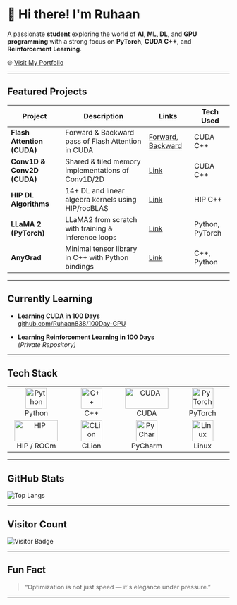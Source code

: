 # 👋 Hi there! I'm **Ruhaan**

A passionate **student** exploring the world of **AI, ML, DL**, and **GPU programming** with a strong focus on **PyTorch**, **CUDA C++**, and **Reinforcement Learning**.

🌐 [Visit My Portfolio](https://ruhaan838.github.io/)

---

## Featured Projects

<table>
  <thead>
    <tr>
      <th>Project</th>
      <th>Description</th>
      <th>Links</th>
      <th>Tech Used</th>
    </tr>
  </thead>
  <tbody>
    <tr>
      <td><strong>Flash Attention (CUDA)</strong></td>
      <td>Forward & Backward pass of Flash Attention in CUDA</td>
      <td>
        <a href="https://github.com/Ruhaan838/100Day-GPU/tree/main/Day-10">Forward</a>,
        <a href="https://github.com/Ruhaan838/100Day-GPU/blob/main/Day-17/flash_att_backward.cu">Backward</a>
      </td>
      <td>CUDA C++</td>
    </tr>
    <tr>
      <td><strong>Conv1D & Conv2D (CUDA)</strong></td>
      <td>Shared & tiled memory implementations of Conv1D/2D</td>
      <td><a href="https://github.com/Ruhaan838/100Day-GPU/tree/main/Day-07">Link</a></td>
      <td>CUDA C++</td>
    </tr>
    <tr>
      <td><strong>HIP DL Algorithms</strong></td>
      <td>14+ DL and linear algebra kernels using HIP/rocBLAS</td>
      <td><a href="https://github.com/Ruhaan838/100Day-GPU/tree/main/Day-30">Link</a></td>
      <td>HIP C++</td>
    </tr>
    <tr>
      <td><strong>LLaMA 2 (PyTorch)</strong></td>
      <td>LLaMA2 from scratch with training & inference loops</td>
      <td><a href="https://github.com/Ruhaan838/LLaMA-2-pytorch">Link</a></td>
      <td>Python, PyTorch</td>
    </tr>
    <tr>
      <td><strong>AnyGrad</strong></td>
      <td>Minimal tensor library in C++ with Python bindings</td>
      <td><a href="https://github.com/Ruhaan838/AnyGrad.git">Link</a></td>
      <td>C++, Python</td>
    </tr>
  </tbody>
</table>

---

## Currently Learning

- **Learning CUDA in 100 Days**  
  <a href="https://github.com/Ruhaan838/100Day-GPU">github.com/Ruhaan838/100Day-GPU</a>

- **Learning Reinforcement Learning in 100 Days**  
  *(Private Repository)*

---

## Tech Stack

<table>
  <tr>
    <td align="center" width="120">
      <img src="https://cdn.jsdelivr.net/gh/devicons/devicon/icons/python/python-original.svg" width="48" height="48" alt="Python"><br>Python
    </td>
    <td align="center" width="120">
      <img src="https://cdn.jsdelivr.net/gh/devicons/devicon/icons/cplusplus/cplusplus-original.svg" width="48" height="48" alt="C++"><br>C++
    </td>
    <td align="center" width="120">
    <img src="https://www.vectorlogo.zone/logos/nvidia/nvidia-ar21.svg" width="98" height="48" alt="CUDA"><br>CUDA
    </td>
    <td align="center" width="120">
      <img src="https://cdn.jsdelivr.net/gh/devicons/devicon/icons/pytorch/pytorch-original.svg" width="48" height="48" alt="PyTorch"><br>PyTorch
    </td>
  </tr>
  <tr>
    <td align="center" width="120">
      <img src="https://www.vectorlogo.zone/logos/amd/amd-ar21.svg" width="98" height="48" alt="HIP"><br>HIP / ROCm
    </td>
    <td align="center" width="120">
      <img src="https://resources.jetbrains.com/storage/products/clion/img/meta/clion_logo_300x300.png" width="48" height="48" alt="CLion"><br>CLion
    </td>
    <td align="center" width="120">
      <img src="https://resources.jetbrains.com/storage/products/pycharm/img/meta/pycharm_logo_300x300.png" width="48" height="48" alt="PyCharm"><br>PyCharm
    </td>
    <td align="center" width="120">
      <img src="https://cdn.jsdelivr.net/gh/devicons/devicon/icons/linux/linux-original.svg" width="48" height="48" alt="Linux"><br>Linux
    </td>
  </tr>
</table>


---

## GitHub Stats

![Top Langs](https://github-readme-stats.vercel.app/api/top-langs/?username=Ruhaan838&layout=compact&theme=radical)

---

## Visitor Count

![Visitor Badge](https://komarev.com/ghpvc/?username=Ruhaan838&style=flat-square&color=blue)

---

## Fun Fact

> “Optimization is not just speed — it's elegance under pressure.”

---
